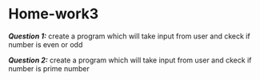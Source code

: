# Home-work3
***Question 1:*** create a program which will take input from user and ckeck if number is even or odd


***Question 2:*** create a program which will take input from user and ckeck if number is prime number 
 
